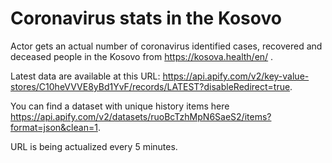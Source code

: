 # Coronavirus stats in the Kosovo 

Actor gets an actual number of coronavirus identified cases, recovered and deceased people in the Kosovo from https://kosova.health/en/ .

Latest data are available at this URL: https://api.apify.com/v2/key-value-stores/C10heVVVE8yBd1YvF/records/LATEST?disableRedirect=true.

You can find a dataset with unique history items here https://api.apify.com/v2/datasets/ruoBcTzhMpN6SaeS2/items?format=json&clean=1.

URL is being actualized every 5 minutes.

